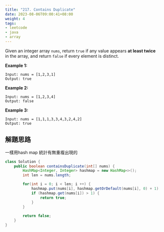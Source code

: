 ```yaml
---
title: "217. Contains Duplicate"
date: 2023-08-06T09:00:41+08:00
weight: 4
tags:
- leetcode
- java
- array
---
```

Given an integer array `nums`, return `true` if any value appears **at least twice** in the array, and return `false` if every element is distinct.



**Example 1:**

```
Input: nums = [1,2,3,1]
Output: true
```

**Example 2:**

```
Input: nums = [1,2,3,4]
Output: false
```

**Example 3:**

```
Input: nums = [1,1,1,3,3,4,3,2,4,2]
Output: true
```



## 解題思路



一樣用hash map 統計有無重複出現的



```java
class Solution {
    public boolean containsDuplicate(int[] nums) {
        HashMap<Integer, Integer> hashmap = new HashMap<>();
        int len = nums.length;

        for(int i = 0; i < len; i ++) {
            hashmap.put(nums[i], hashmap.getOrDefault(nums[i], 0) + 1);
            if (hashmap.get(nums[i]) > 1) {
                return true;
            }
        }
 
        return false;
    }
}
```

